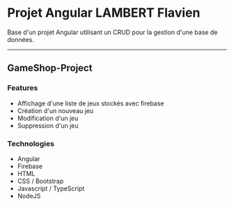 # Projet Angular LAMBERT Flavien
Base d'un projet Angular utilisant un CRUD pour la gestion d'une base de données.

***
## GameShop-Project

### Features

- Affichage d'une liste de jeux stockés avec firebase
- Création d'un nouveau jeu
- Modification d'un jeu
- Suppression d'un jeu

### Technologies

- Angular
- Firebase
- HTML
- CSS / Bootstrap
- Javascript / TypeScript
- NodeJS
